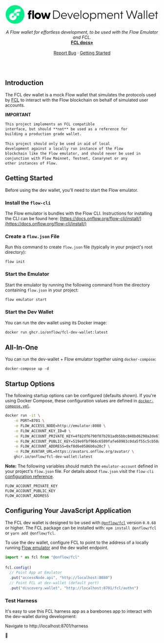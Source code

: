 <br />
<p align="center">
  <a href="">
    <img src="./banner.svg" alt="Logo" width="600" height="auto">
  </a>

  <p align="center">
    <i>A Flow wallet for effortless development, to be used with the Flow Emulator and FCL.</i>
    <br />
    <a href="https://docs.onflow.org/fcl/"><strong>FCL docs»</strong></a>
    <br />
    <br />
    <a href="https://github.com/onflow/fcl-dev-wallet/issues">Report Bug</a>
    ·
    <a href="#getting-started">Getting Started</a>
  </p>
</p>
<br />
<br />


## Introduction

The FCL dev wallet is a mock Flow wallet that simulates the protocols used by [FCL](https://docs.onflow.org/fcl/) to interact with the Flow blockchain on behalf of simulated user accounts.

**IMPORTANT**

```
This project implements an FCL compatible
interface, but should **not** be used as a reference for
building a production grade wallet.

This project should only be used in aid of local
development against a locally run instance of the Flow
blockchain like the Flow emulator, and should never be used in
conjunction with Flow Mainnet, Testnet, Canarynet or any
other instances of Flow.
```

## Getting Started

Before using the dev wallet, you'll need to start the Flow emulator.
### Install the `flow-cli`

The Flow emulator is bundles with the Flow CLI. Instructions for installing the CLI can be found here: [https://docs.onflow.org/flow-cli/install/](https://docs.onflow.org/flow-cli/install/)

### Create a `flow.json` File

Run this command to create `flow.json` file (typically in your project's root directory):
```
flow init
```
### Start the Emulator

Start the emulator by running the following command from the directory containing `flow.json` in your project:

```sh
flow emulator start
```
###  Start the Dev Wallet

You can run the dev wallet using its Docker image:

```bash
docker run ghcr.io/onflow/fcl-dev-wallet:latest
```

## All-In-One

You can run the dev-wallet + Flow emulator together using `docker-compose`:

```
docker-compose up -d
```
## Startup Options

The following startup options can be configured (defaults shown). If you're using Docker Compose, these configuration values are defined in [`docker-compose.yml`](docker-compose.yml).

```bash
docker run -it \
    -e PORT=8701 \
    -e FLOW_ACCESS_NODE=http://emulator:8080 \
    -e FLOW_ACCOUNT_KEY_ID=0 \
    -e FLOW_ACCOUNT_PRIVATE_KEY=4f82df6790f07b281adb5bbc848bd6298a2de67f94bdfac7a400d5a1b893de5 \
    -e FLOW_ACCOUNT_PUBLIC_KEY=519e9fbf966c6589fafe60903c0da5f55c5cb50aee5d870f097b35dfb6de13c170718cd92f50811cdd9290e51c2766440b696e0423a5031ae482cca79e3c479 \       -e FLOW_INIT_ACCOUNTS=0 \
    -e FLOW_ACCOUNT_ADDRESS=0xf8d6e0586b0a20c7 \
    -e FLOW_AVATAR_URL=https://avatars.onflow.org/avatar/ \
    ghcr.io/onflow/fcl-dev-wallet:latest 
```

**Note:** The following variables should match the `emulator-account` defined in your project's `flow.json` file.
 For details about `flow.json` visit the `flow-cli` [configuration reference](https://docs.onflow.org/flow-cli/configuration/).

```
FLOW_ACCOUNT_PRIVATE_KEY
FLOW_ACCOUNT_PUBLIC_KEY
FLOW_ACCOUNT_ADDRESS
```
## Configuring Your JavaScript Application

The FCL dev wallet is designed to be used with [`@onflow/fcl`](https://github.com/onflow/flow-js-sdk) version `0.0.68` or higher. The FCL package can be installed with: `npm install @onflow/fcl` or `yarn add @onflow/fcl`.


To use the dev wallet, configure FCL to point to the address of a locally running [Flow emulator](#start-the-emulator) and the dev wallet endpoint.

```javascript
import * as fcl from "@onflow/fcl"

fcl.config()
  // Point App at Emulator
  .put("accessNode.api", "http://localhost:8080") 
  // Point FCL at dev-wallet (default port)
  .put("discovery.wallet", "http://localhost:8701/fcl/authn") 
```


### Test Harness 

It's easy to use this FCL harness app as a barebones
app to interact with the dev-wallet during development:


Navigate to http://localhost:8701/harness

🚀
